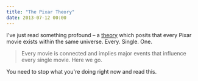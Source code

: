 ```yaml
---
title: "The Pixar Theory"
date: 2013-07-12 00:00
---
```


I've just read something profound – a [theory](http://jonnegroni.com/2013/07/11/the-pixar-theory/) which posits that every Pixar movie exists within the same universe. Every. Single. One.

> Every movie is connected and implies major events that influence every single movie. Here we go.

You need to stop what you're doing right now and read this.

<!-- more -->
